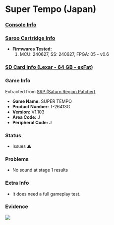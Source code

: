 # Super Tempo (Japan)

### [Console Info](../../../../../Info/Consoles/VA13/README.md)

### [Saroo Cartridge Info](../../../../../Info/Cartridges/GuangzhouSanStarOnlineShop/1.6/README.md)

- <b>Firmwares Tested:</b>
  1. MCU: 240627, SS: 240627, FPGA: 05 - v0.6

### [SD Card Info (Lexar - 64 GB - exFat)](../../../../../Info/SdCards/Lexar/64GB/exfat/README.md)

### Game Info

Extracted from [SRP (Saturn Region Patcher)](https://segaxtreme.net/resources/saturn-region-patcher.81/download).

- <b>Game Name:</b> SUPER TEMPO
- <b>Product Number:</b> T-26413G
- <b>Version:</b> V1.103
- <b>Area Code:</b> J
- <b>Peripheral Code:</b> J

### Status

- Issues :warning:

### Problems

- No sound at stage 1 results

### Extra Info

- It does need a full gameplay test.

### Evidence

[![](https://img.youtube.com/vi/mb7ZD6AdrUo/0.jpg)](https://www.youtube.com/watch?v=mb7ZD6AdrUo)
